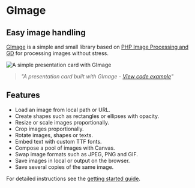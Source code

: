 # GImage

## Easy image handling

[GImage][gimage] is a simple and small library based on [PHP Image Processing and GD](http://php.net/manual/en/book.image.php) for processing images without stress.

![A simple presentation card with GImage](https://cloud.githubusercontent.com/assets/1700322/18941713/eed7fa34-85d8-11e6-8033-bf787e4aa236.png)

> _"A presentation card built with GImage - [View code example](creating-a-simple-presentation-card.md)"_

## Features

- Load an image from local path or URL.
- Create shapes such as rectangles or ellipses with opacity.
- Resize or scale images proportionally.
- Crop images proportionally.
- Rotate images, shapes or texts.
- Embed text with custom TTF fonts.
- Compose a pool of images with Canvas.
- Swap image formats such as JPEG, PNG and GIF.
- Save images in local or output on the browser.
- Save several copies of the same image.

For detailed instructions see the [getting started guide][guide].

[gimage]: https://github.com/joseluisq/gimage
[guide]: getting-started.md
